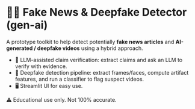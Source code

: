# 🕵️‍♀️ Fake News & Deepfake Detector (gen-ai)

A prototype toolkit to help detect potentially **fake news articles** and **AI-generated / deepfake videos** using a hybrid approach.

- 🧠 LLM-assisted claim verification: extract claims and ask an LLM to verify with evidence.
- 🧪 Deepfake detection pipeline: extract frames/faces, compute artifact features, and run a classifier to flag suspect videos.
- 🖥️ Streamlit UI for easy use.

⚠️ Educational use only. Not 100% accurate.
